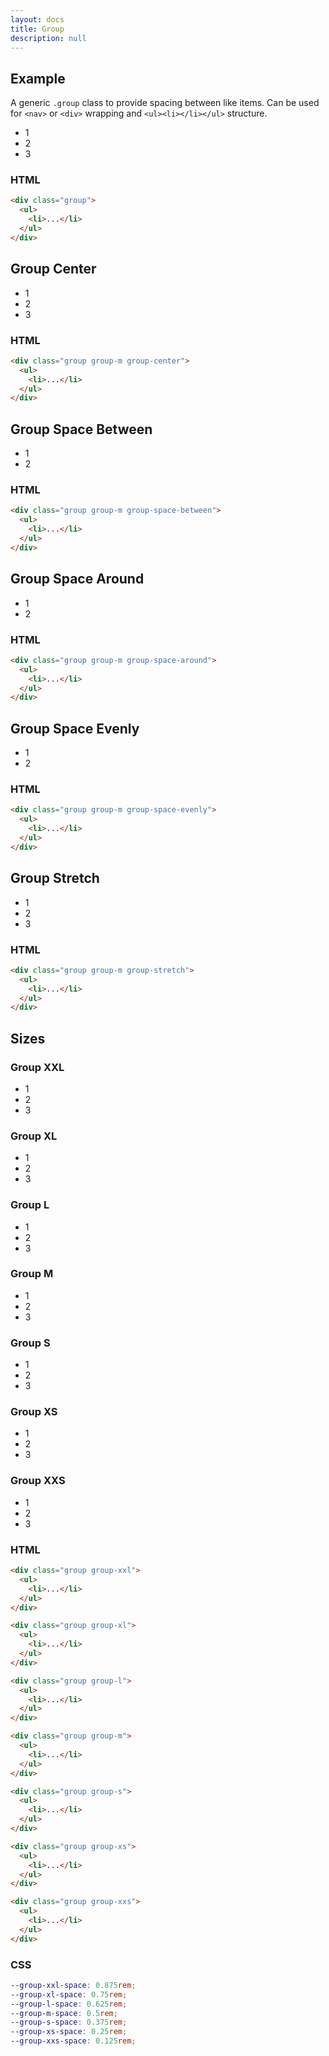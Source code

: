 ```yaml
---
layout: docs
title: Group
description: null
---
```


## Example

A generic `.group` class to provide spacing between like items. Can be used for `<nav>` or `<div>` wrapping and `<ul><li></li></ul>` structure.

<div class="group text-align-center">
  <ul>
    <li>
      <div class="padding-xxs line-height-1 background-primary color-white">1</div>
    </li>
    <li>
      <div class="padding-xxs line-height-1 background-light">2</div>
    </li>
    <li>
      <div class="padding-xxs line-height-1 background-primary color-white">3</div>
    </li>
  </ul>
</div>

### HTML

```html
<div class="group">
  <ul>
    <li>...</li>
  </ul>
</div>
```

## Group Center

<div class="group group-m group-center text-align-center">
  <ul>
    <li>
      <div class="padding-xxs line-height-1 background-primary color-white">1</div>
    </li>
    <li>
      <div class="padding-xxs line-height-1 background-primary color-white">2</div>
    </li>
    <li>
      <div class="padding-xxs line-height-1 background-primary color-white">3</div>
    </li>
  </ul>
</div>

### HTML

```html
<div class="group group-m group-center">
  <ul>
    <li>...</li>
  </ul>
</div>
```

## Group Space Between

<div class="group group-m group-space-between text-align-center">
  <ul>
    <li>
      <div class="padding-xxs line-height-1 background-primary color-white">1</div>
    </li>
    <li>
      <div class="padding-xxs line-height-1 background-primary color-white">2</div>
    </li>
  </ul>
</div>

### HTML

```html
<div class="group group-m group-space-between">
  <ul>
    <li>...</li>
  </ul>
</div>
```

## Group Space Around

<div class="group group-m group-space-around text-align-center">
  <ul>
    <li>
      <div class="padding-xxs line-height-1 background-primary color-white">1</div>
    </li>
    <li>
      <div class="padding-xxs line-height-1 background-primary color-white">2</div>
    </li>
  </ul>
</div>

### HTML

```html
<div class="group group-m group-space-around">
  <ul>
    <li>...</li>
  </ul>
</div>
```

## Group Space Evenly

<div class="group group-m group-space-evenly text-align-center">
  <ul>
    <li>
      <div class="padding-xxs line-height-1 background-primary color-white">1</div>
    </li>
    <li>
      <div class="padding-xxs line-height-1 background-primary color-white">2</div>
    </li>
  </ul>
</div>

### HTML

```html
<div class="group group-m group-space-evenly">
  <ul>
    <li>...</li>
  </ul>
</div>
```

## Group Stretch

<div class="group group-m group-stretch text-align-center">
  <ul>
    <li class="background-primary color-white">1</li>
    <li class="background-light">2</li>
    <li class="background-primary color-white">3</li>
  </ul>
</div>

### HTML

```html
<div class="group group-m group-stretch">
  <ul>
    <li>...</li>
  </ul>
</div>
```

## Sizes

### Group XXL

<div class="group group-xxl">
  <ul>
    <li>
      <div class="padding-xxs line-height-1 background-primary color-white">1</div>
    </li>
    <li>
      <div class="padding-xxs line-height-1 background-primary color-white">2</div>
    </li>
    <li>
      <div class="padding-xxs line-height-1 background-primary color-white">3</div>
    </li>
  </ul>
</div>

### Group XL

<div class="group group-xl">
  <ul>
    <li>
      <div class="padding-xxs line-height-1 background-primary color-white">1</div>
    </li>
    <li>
      <div class="padding-xxs line-height-1 background-primary color-white">2</div>
    </li>
    <li>
      <div class="padding-xxs line-height-1 background-primary color-white">3</div>
    </li>
  </ul>
</div>

### Group L

<div class="group group-l">
  <ul>
    <li>
      <div class="padding-xxs line-height-1 background-primary color-white">1</div>
    </li>
    <li>
      <div class="padding-xxs line-height-1 background-primary color-white">2</div>
    </li>
    <li>
      <div class="padding-xxs line-height-1 background-primary color-white">3</div>
    </li>
  </ul>
</div>

### Group M

<div class="group group-m">
  <ul>
    <li>
      <div class="padding-xxs line-height-1 background-primary color-white">1</div>
    </li>
    <li>
      <div class="padding-xxs line-height-1 background-primary color-white">2</div>
    </li>
    <li>
      <div class="padding-xxs line-height-1 background-primary color-white">3</div>
    </li>
  </ul>
</div>

### Group S

<div class="group group-s">
  <ul>
    <li>
      <div class="padding-xxs line-height-1 background-primary color-white">1</div>
    </li>
    <li>
      <div class="padding-xxs line-height-1 background-primary color-white">2</div>
    </li>
    <li>
      <div class="padding-xxs line-height-1 background-primary color-white">3</div>
    </li>
  </ul>
</div>

### Group XS

<div class="group group-xs">
  <ul>
    <li>
      <div class="padding-xxs line-height-1 background-primary color-white">1</div>
    </li>
    <li>
      <div class="padding-xxs line-height-1 background-primary color-white">2</div>
    </li>
    <li>
      <div class="padding-xxs line-height-1 background-primary color-white">3</div>
    </li>
  </ul>
</div>

### Group XXS

<div class="group group-xxs">
  <ul>
    <li>
      <div class="padding-xxs line-height-1 background-primary color-white">1</div>
    </li>
    <li>
      <div class="padding-xxs line-height-1 background-primary color-white">2</div>
    </li>
    <li>
      <div class="padding-xxs line-height-1 background-primary color-white">3</div>
    </li>
  </ul>
</div>

### HTML

```html
<div class="group group-xxl">
  <ul>
    <li>...</li>
  </ul>
</div>

<div class="group group-xl">
  <ul>
    <li>...</li>
  </ul>
</div>

<div class="group group-l">
  <ul>
    <li>...</li>
  </ul>
</div>

<div class="group group-m">
  <ul>
    <li>...</li>
  </ul>
</div>

<div class="group group-s">
  <ul>
    <li>...</li>
  </ul>
</div>

<div class="group group-xs">
  <ul>
    <li>...</li>
  </ul>
</div>

<div class="group group-xxs">
  <ul>
    <li>...</li>
  </ul>
</div>
```

### CSS

```scss
--group-xxl-space: 0.875rem;
--group-xl-space: 0.75rem;
--group-l-space: 0.625rem;
--group-m-space: 0.5rem;
--group-s-space: 0.375rem;
--group-xs-space: 0.25rem;
--group-xxs-space: 0.125rem;
```
